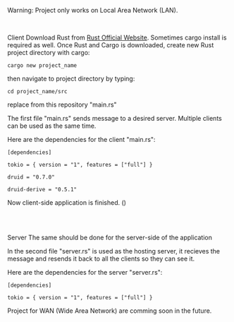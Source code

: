 Warning: Project only works on Local Area Network (LAN).

<br/>

Client 
Download Rust from [Rust Official Website](https://www.rust-lang.org/tools/install). Sometimes cargo install is required as well.
Once Rust and Cargo is downloaded, create new Rust project directory with cargo:

```console
cargo new project_name
```
then navigate to project directory by typing:

```console
cd project_name/src
```
replace from this repository "main.rs"


The first file "main.rs" sends message to a desired server. Multiple clients can be used as the same time. 

Here are the dependencies for the client "main.rs":

```console
[dependencies]

tokio = { version = "1", features = ["full"] }

druid = "0.7.0"

druid-derive = "0.5.1"
```
Now client-side application is finished. ()

<br/>
<br/>

Server 
The same should be done for the server-side of the application

In the second file "server.rs" is used as the hosting server, it recieves the message and resends it back to all the clients so they can see it. 

Here are the dependencies for the server "server.rs":
```console
[dependencies]

tokio = { version = "1", features = ["full"] }
```


Project for WAN (Wide Area Network) are comming soon in the future.
